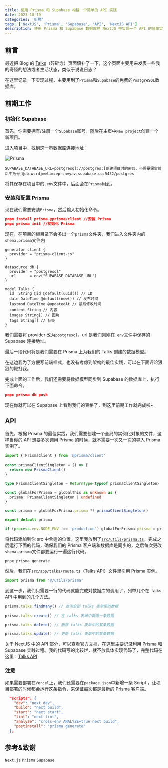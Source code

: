 ```yaml
---
title: 使用 Prisma 和 Supabase 构建一个简单的 API 实践
date: 2023-10-19
categories: '折腾'
tags: ['NextJS', 'Prisma', 'Supabase', 'API', 'NextJS API']
description: 使用 Prisma 和 Supabase 数据库在 NextJS 中实现一个 API 的简单实践。
---
```


## 前言

最近把 Blog 的 [Talks](/talks)（碎碎念）页面填补了一下，这个页面主要用来发表一些我的奇怪的想法或者生活状态，类似于说说日志？

在这里记录一下实现过程，主要用到了`Prisma`和`Supabase`的免费的`PostgreSQL`数据库。

## 前期工作

### 初始化 Supabase

首先，你需要拥有/注册一个`Supabase`账号，随后在主页中`New project`创建一个新项目。

进入项目中，找到这一串数据库连接地址：

![Prisma](/images/post/prisma.png)

```shell
SUPABASE_DATABASE_URL=postgresql://postgres:[创建项目时的密码，不需要保留前后中括号]@db.wsrdjmwlimzeprcnvyav.supabase.co:5432/postgres
```

将其保存在项目中的`.env`文件中，后面会在`Prisma`用到。

### 安装和配置 Prisma

现在我们需要安装`Prisma`，然后输入初始化命令。

```json
pnpm install prisma @prisma/client //安装 Prisma
pnpx prisma init //初始化 Prisma
```

现在，在项目的根目录下会多出一个`prisma`文件夹，我们进入文件夹内的`shema.prisma`文件内

```prisma {6,7}
generator client {
  provider = "prisma-client-js"
}

datasource db {
  provider = "postgresql"
  url      = env("SUPABASE_DATABASE_URL")
}

model Talks {
  id  String @id @default(uuid()) // ID
  date DateTime @default(now()) // 发布时间
  lastmod DateTime @updatedAt // 最后修改时间
  content String // 内容
  images String[] // 图片
  tags String[] // 标签
}
```

我们需要将 provider 改为`postgresql`，url 是我们刚刚在`.env`文件中保存的 Supabase 连接地址。

最后一段代码将是我们需要在 Prisma 上为我们的 Talks 创建的数据模型。

在这边我为了方便写前端样式，也没有考虑到架构的最佳实践，可以在下面评论狠狠的鞭打我。

完成上面的工作后，我们还需要将数据模型同步到 Supabase 的数据库上，执行下面命令。

```json
pnpx prisma db push
```

现在你就可以在 Supabase 上看到我们的表格了，到这里前期工作就完成啦~

## API

首先，根据 Prisma 的最佳实践，我们需要创建一个全局的实例化对象的文件，这样当你的 API 想要多次调用 Prisma 的时候，就不需要一次又一次的导入 Prisma 实例了。

```ts
import { PrismaClient } from '@prisma/client'

const prismaClientSingleton = () => {
  return new PrismaClient()
}

type PrismaClientSingleton = ReturnType<typeof prismaClientSingleton>

const globalForPrisma = globalThis as unknown as {
  prisma: PrismaClientSingleton | undefined
}

const prisma = globalForPrisma.prisma ?? prismaClientSingleton()

export default prisma

if (process.env.NODE_ENV !== 'production') globalForPrisma.prisma = prisma
```

将代码添加到你 src 中合适的位置，这里我放到了[`src/utils/prisma.ts`](https://github.com/siaesauce/siae.me/blob/main/src/utils/prisma.ts)，完成之后运行下面的代码，确保我们的 Prisma 客户端和数据库是同步的，之后每次更改`shema.prisma`文件都要运行一遍这行代码。

```
pnpx prisma generate
```

然后，我们在`src/app/talks/route.ts`（Talks API）文件里引用 Prisma 实例。

```js
import prisma from '@/utils/prisma'
```

到这一步，我们只需要一行的代码就能完成对数据库的调用了，列举几个在 Talks API 中用到的几个方法。

```ts
prisma.talks.findMany() // 查询全部 talks 表单里的数据

prisma.talks.create() // 在 talks 表单中新增一条数据

prisma.talks.delete() // 删除 talks 表单中的某条数据

prisma.talks.update() // 更新 talks 表单中的某条数据
```

关于 NextJS 中的 API 部分，可以查看[官方文档](https://nextjs.org/docs/app/building-your-application/routing/route-handlers)，在这里主要记录利用 Prisma 和 Supabase 实践过程。我的代码写的比较烂，就不放具体实现代码了，完整代码在这里：[Talks API](https://github.com/siaesauce/siae.me/blob/main/src/app/api/talks/route.ts)

### 注意

如果需要部署在`Vercel`上，我们还需要在`package.json`中新增一条 Script ，让项目部署的时候都会运行这条指令，来保证每次都是最新的 Prisma 客户端。

```json {7}
  "scripts": {
    "dev": "next dev",
    "build": "next build",
    "start": "next start",
    "lint": "next lint",
    "analyze": "cross-env ANALYZE=true next build",
    "postinstall": "prisma generate"
  },
```

## 参考&致谢

<code>[Next.js](https://nextjs.org/docs/getting-started/project-structure)</code>
<code>[Prisma](https://www.prisma.io)</code>
<code>[Supabase](https://supabase.com/)</code>
